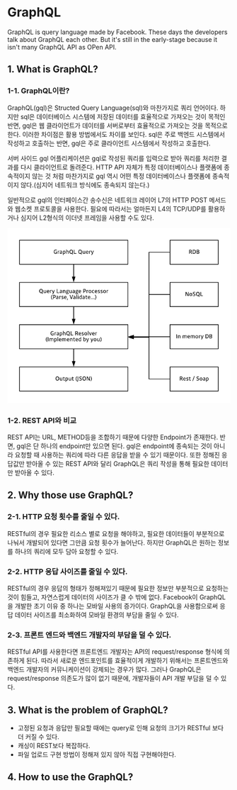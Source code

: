 # GraphQL
GraphQL is query language made by Facebook. These days the developers talk about GraphQL each other. But it's still in the early-stage because it isn't many GraphQL API as OPen API.

## 1. What is GraphQL?
### 1-1. GraphQL이란?
GraphQL(gql)은 Structed Query Language(sql)와 마찬가지로 쿼리 언어이다. 하지만 sql은 데이터베이스 시스템에 저장된 데이터를 효율적으로 가져오는 것이 목적인 반면, gql은 웹 클라이언트가 데이터를 서버로부터 효율적으로 가져오는 것을 목적으로 한다.
이러한 차이점은 활용 방법에서도 차이를 보인다. sql은 주로 백엔드 시스템에서 작성하고 호출하는 반면, gql은 주로 클라이언트 시스템에서 작성하고 호출한다.

서버 사이드 gql 어플리케이션은 gql로 작성된 쿼리를 입력으로 받아 쿼리를 처리한 결과를 다시 클라이언트로 돌려준다. HTTP API 자체가 특정 데이터베이스나 플랫폼에 종속적이지 않는 것 처럼 마찬가지로 gql 역시 어떤 특정 데이터베이스나 플랫폼에 종속적이지 않다.(심지어 네트워크 방식에도 종속되지 않는다.)

일반적으로 gql의 인터페이스간 송수신은 네트워크 레이어 L7의 HTTP POST 메서드와 웹소켓 프로토콜을 사용한다. 필요에 따라서는 얼마든지 L4의 TCP/UDP를 활용하거나 심지어 L2형식의 이더넷 프레임을 사용할 수도 있다.

![img.png](.img/img0.png)

### 1-2. REST API와 비교
REST API는 URL, METHOD등을 조합하기 때문에 다양한 Endpoint가 존재한다. 반면, gql은 단 하나의 endpoint만 있으면 된다. gql은 endpoint에 종속되는 것이 아니라 요청할 때 사용하는 쿼리에 따라 다른 응답을 받을 수 있기 때문이다. 또한 정해진 응답값만 받아올 수 있는 REST API와 달리 GraphQL은 쿼리 작성을 통해 필요한 데이터만 받아올 수 있다.


## 2. Why those use GraphQL?

### 2-1. HTTP 요청 횟수를 줄일 수 있다.
RESTful의 경우 필요한 리소스 별로 요청을 해야하고, 필요한 데이터들이 부분적으로 나눠서 개발되어 있다면 그만큼 요청 횟수가 늘어난다. 하지만 GraphQL은 원하는 정보를 하나의 쿼리에 모두 담아 요청할 수 있다.

### 2-2. HTTP 응답 사이즈를 줄일 수 있다.
RESTful의 경우 응답의 형태가 정해져있기 때문에 필요한 정보만 부분적으로 요청하는 것이 힘들고, 자연스럽게 데이터의 사이즈가 클 수 밖에 없다. Facebook이 GraphQL을 개발한 초기 이유 중 하나는 모바일 사용의 증가이다. GraphQL을 사용함으로써 응답 데이터 사이즈를 최소화하여 모바일 환경의 부담을 줄일 수 있다.

### 2-3. 프론트 엔드와 백엔드 개발자의 부담을 덜 수 있다.
RESTful API를 사용한다면 프론트엔드 개발자는 API의 request/response 형식에 의존하게 된다. 따라서 새로운 엔드포인트를 효율적이게 개발하기 위해서는 프론트엔드와 백엔드 개발자의 커뮤니케이션이 강제되는 경우가 많다. 그러나 GraphQL은 request/response 의존도가 많이 없기 때문에, 개발자들이 API 개발 부담을 덜 수 있다.

## 3. What is the problem of GraphQL?

- 고정된 요청과 응답만 필요할 때에는 query로 인해 요청의 크기가 RESTful 보다 더 커질 수 있다.
- 캐싱이 REST보다 복잡하다.
- 파일 업로드 구현 방법이 정해져 있지 않아 직접 구현해야한다.

## 4. How to use the GraphQL?